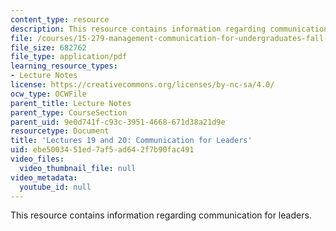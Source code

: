 ```yaml
---
content_type: resource
description: This resource contains information regarding communication for leaders.
file: /courses/15-279-management-communication-for-undergraduates-fall-2012/ebe5003451ed7af5ad642f7b90fac491_MIT15_279F12_lec19and20.pdf
file_size: 682762
file_type: application/pdf
learning_resource_types:
- Lecture Notes
license: https://creativecommons.org/licenses/by-nc-sa/4.0/
ocw_type: OCWFile
parent_title: Lecture Notes
parent_type: CourseSection
parent_uid: 9e0d741f-c93c-3951-4668-671d38a21d9e
resourcetype: Document
title: 'Lectures 19 and 20: Communication for Leaders'
uid: ebe50034-51ed-7af5-ad64-2f7b90fac491
video_files:
  video_thumbnail_file: null
video_metadata:
  youtube_id: null
---
```

This resource contains information regarding communication for leaders.